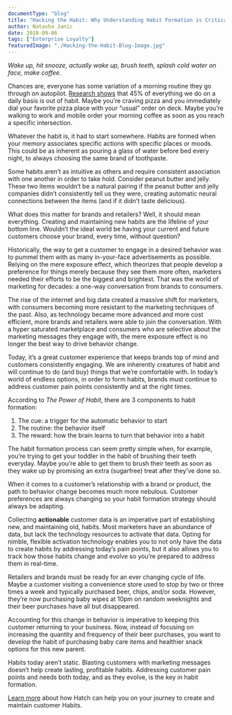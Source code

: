 ```yaml
---
documentType: "blog"
title: "Hacking the Habit: Why Understanding Habit Formation is Critical for Retailers"
author: Natasha Janic
date: 2018-09-06
tags: ["Enterprise Loyalty"]
featuredImage: "./Hacking-the-Habit-Blog-Image.jpg"
---
```


*Wake up, hit snooze, actually wake up, brush teeth, splash cold water on face, make coffee.*

Chances are, everyone has some variation of a morning routine they go through on autopilot. [Research shows](https://www.nytimes.com/2008/07/13/business/13habit.html?pagewanted=all) that 45% of everything we do on a daily basis is out of habit. Maybe you’re craving pizza and you immediately dial your favorite pizza place with your “usual” order on deck. Maybe you’re walking to work and mobile order your morning coffee as soon as you reach a specific intersection.

Whatever the habit is, it had to start somewhere. Habits are formed when your memory associates specific actions with specific places or moods. This could be as inherent as pouring a glass of water before bed every night, to always choosing the same brand of toothpaste.

Some habits aren’t as intuitive as others and require consistent association with one another in order to take hold. Consider peanut butter and jelly. These two items wouldn’t be a natural pairing if the peanut butter and jelly companies didn’t consistently tell us they were, creating automatic neural connections between the items (and if it didn’t taste delicious).

What does this matter for brands and retailers? Well, it should mean everything. Creating and maintaining new habits are the lifeline of your bottom line. Wouldn’t the ideal world be having your current and future customers choose your brand, every time, without question?

Historically, the way to get a customer to engage in a desired behavior was to pummel them with as many in-your-face advertisements as possible. Relying on the mere exposure effect, which theorizes that people develop a preference for things merely because they see them more often, marketers needed their efforts to be the biggest and brightest. That was the world of marketing for decades: a one-way conversation from brands to consumers.

The rise of the internet and big data created a massive shift for marketers, with consumers becoming more resistant to the marketing techniques of the past. Also, as technology became more advanced and more cost efficient, more brands and retailers were able to join the conversation. With a hyper saturated marketplace and consumers who are selective about the marketing messages they engage with, the mere exposure effect is no longer the best way to drive behavior change.

Today, it’s a great customer experience that keeps brands top of mind and customers consistently engaging. We are inherently creatures of habit and will continue to do (and buy) things that we’re comfortable with. In today’s world of endless options, in order to form habits, brands must continue to address customer pain points consistently and at the right times.

According to *The Power of Habit*, there are 3 components to habit formation:
1. The cue: a trigger for the automatic behavior to start
2. The routine: the behavior itself
3. The reward: how the brain learns to turn that behavior into a habit

The habit formation process can seem pretty simple when, for example, you’re trying to get your toddler in the habit of brushing their teeth everyday. Maybe you’re able to get them to brush their teeth as soon as they wake up by promising an extra (sugarfree) treat after they’ve done so.

When it comes to a customer’s relationship with a brand or product, the path to behavior change becomes much more nebulous. Customer preferences are always changing so your habit formation strategy should always be adapting.

Collecting **actionable** customer data is an imperative part of establishing new, and maintaining old, habits. Most marketers have an abundance of data, but lack the technology resources to activate that data. Opting for nimble, flexible activation technology enables you to not only have the data to create habits by addressing today’s pain points, but it also allows you to track how those habits change and evolve so you’re prepared to address them in real-time.

Retailers and brands must be ready for an ever changing cycle of life. Maybe a customer visiting a convenience store used to stop by two or three times a week and typically purchased beer, chips, and/or soda. However, they’re now purchasing baby wipes at 10pm on random weeknights and their beer purchases have all but disappeared.

Accounting for this change in behavior is imperative to keeping this customer returning to your business. Now, instead of focusing on increasing the quantity and frequency of their beer purchases, you want to develop the habit of purchasing baby care items and healthier snack options for this new parent.

Habits today aren’t static. Blasting customers with marketing messages doesn’t help create lasting, profitable habits. Addressing customer pain points and needs both today, and as they evolve, is the key in habit formation.

[Learn more](https://www.hatchloyalty.com/platform/) about how Hatch can help you on your journey to create and maintain customer Habits.
